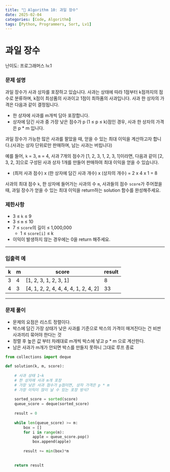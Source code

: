 ```yaml
---
title: "🧠 Algorithm 10: 과일 장수"
date: 2025-02-04
categories: [Code, Algorithm]
tags: [Python, Programmers, Sort, Lv1]
---
```


# 과일 장수

난이도: 프로그래머스 lv.1

### **문제 설명**

과일 장수가 사과 상자를 포장하고 있습니다. 사과는 상태에 따라 1점부터 k점까지의 점수로 분류하며, k점이 최상품의 사과이고 1점이 최하품의 사과입니다. 사과 한 상자의 가격은 다음과 같이 결정됩니다.

- 한 상자에 사과를 m개씩 담아 포장합니다.
- 상자에 담긴 사과 중 가장 낮은 점수가 p (1 ≤ p ≤ k)점인 경우, 사과 한 상자의 가격은 p * m 입니다.

과일 장수가 가능한 많은 사과를 팔았을 때, 얻을 수 있는 최대 이익을 계산하고자 합니다.(사과는 상자 단위로만 판매하며, 남는 사과는 버립니다)

예를 들어, `k` = 3, `m` = 4, 사과 7개의 점수가 [1, 2, 3, 1, 2, 3, 1]이라면, 다음과 같이 [2, 3, 2, 3]으로 구성된 사과 상자 1개를 만들어 판매하여 최대 이익을 얻을 수 있습니다.

- (최저 사과 점수) x (한 상자에 담긴 사과 개수) x (상자의 개수) = 2 x 4 x 1 = 8

사과의 최대 점수 `k`, 한 상자에 들어가는 사과의 수 `m`, 사과들의 점수 `score`가 주어졌을 때, 과일 장수가 얻을 수 있는 최대 이익을 return하는 solution 함수를 완성해주세요.

### 제한사항

- 3 ≤ `k` ≤ 9
- 3 ≤ `m` ≤ 10
- 7 ≤ `score`의 길이 ≤ 1,000,000
    - 1 ≤ `score[i]` ≤ k
- 이익이 발생하지 않는 경우에는 0을 return 해주세요.

---

### 입출력 예

| k | m | score | result |
| --- | --- | --- | --- |
| 3 | 4 | [1, 2, 3, 1, 2, 3, 1] | 8 |
| 4 | 3 | [4, 1, 2, 2, 4, 4, 4, 4, 1, 2, 4, 2] | 33 |

---

### 문제 풀이

- 문제의 요점은 리스트 정렬이다.
- 박스에 담긴 가장 상태가 낮은 사과를 기준으로 박스의 가격이 매겨진다는 건 비싼 사과끼리 묶어야 한다는 것
- 정렬 후 높은 값 부터 차례대로 m개씩 박스에 넣고 p * m 으로 계산한다.
- 남은 사과가 m개가 안되면 박스를 만들지 못하니 그대로 루프 종료

```python
from collections import deque

def solution(k, m, score):
    
    # 사과 상태 1~k
    # 한 상자에 사과 m개 포장
    # 가장 낮은 사과 점수가 p점이면, 상자 가격은 p * m
    # 가장 이익이 많이 날 수 있는 포장 방식?
    
    sorted_score = sorted(score)
    queue_score = deque(sorted_score)
    
    result = 0
    
    while len(queue_score) >= m:
        box = []
        for i in range(m):
            apple = queue_score.pop()
            box.append(apple)
            
        result += min(box)*m
        
    
    return result
```